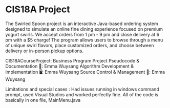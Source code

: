 # CIS18A Project
The Swirled Spoon project is an interactive Java-based ordering system designed to simulate an online fine dining experience focused on premium yogurt swirls. We accept orders from 1 pm - 9 pm and close delivery at 6 pm with a $5 charge! The program allows users to browse through a menu of unique swirl flavors, place customized orders, and choose between delivery or in-person pickup options.

CIS18ACourseProject: Business Program
Project Pseudocode & Documentation 📝: Emma Wuysang
Algorithm Development & Implementation 🖥: Emma Wuysang
Source Control & Management 🚀: Emma Wuysang

Limitations and special cases :
Had issues running in windows command prompt, used Visual Studios and worked perfectly fine. All of the code is basically in one file, MainMenu.java
